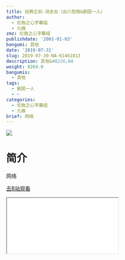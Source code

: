 ```yaml
---
title: 经典企划-消去女（出川哲朗&剧团一人）
author:
  - 伦敦之心字幕组
  - 九條
zmz: 伦敦之心字幕组
publishdate: '2001-01-03'
bangumi: 其他
date: '2019-07-31'
slug: 2019-07-30-NA-61461813
description: 其他&#8226;NA
weight: 9269.0
bangumis:
  - 其他
tags:
  - 剧团一人
  - ~
categories:
  - 伦敦之心字幕组
  - 九條
brief: 网络
---
```

![](https://raw.githubusercontent.com/tcgriffith/owaraisite/master/static/tmpimg/fdb7afb88cc732138f8e92270d3c69ac158472fe.jpg.480.jpg)
# 简介  
网络  

[去B站观看](https://www.bilibili.com/video/av61461813/)
<div class ="resp-container"><iframe class="testiframe" src="//player.bilibili.com/player.html?aid=61461813"", scrolling="no", allowfullscreen="true" > </iframe></div> 
